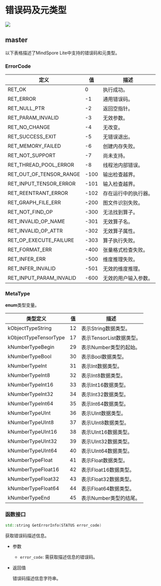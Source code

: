 # 错误码及元类型

<a href="https://gitee.com/mindspore/docs/blob/r1.3/docs/lite/api/source_zh_cn/api_cpp/errorcode_and_metatype.md" target="_blank"><img src="https://gitee.com/mindspore/docs/raw/r1.3/resource/_static/logo_source.png"></a>

## master

以下表格描述了MindSpore Lite中支持的错误码和元类型。

### ErrorCode

| 定义 | 值 | 描述 |
| --- | --- | --- |
| RET_OK | 0 | 执行成功。 |
| RET_ERROR | -1 | 通用错误码。 |
| RET_NULL_PTR | -2 | 返回空指针。 |
| RET_PARAM_INVALID | -3 | 无效参数。 |
| RET_NO_CHANGE | -4 | 无改变。 |
| RET_SUCCESS_EXIT | -5 | 无错误退出。 |
| RET_MEMORY_FAILED | -6 | 创建内存失败。 |
| RET_NOT_SUPPORT | -7 | 尚未支持。 |
| RET_THREAD_POOL_ERROR | -8 | 线程池内部错误。 |
| RET_OUT_OF_TENSOR_RANGE | -100 | 输出检查越界。 |
| RET_INPUT_TENSOR_ERROR | -101 | 输入检查越界。 |
| RET_REENTRANT_ERROR | -102 | 存在运行中的执行器。 |
| RET_GRAPH_FILE_ERR | -200 | 图文件识别失败。 |
| RET_NOT_FIND_OP | -300 | 无法找到算子。 |
| RET_INVALID_OP_NAME | -301 | 无效算子名。 |
| RET_INVALID_OP_ATTR | -302 | 无效算子属性。 |
| RET_OP_EXECUTE_FAILURE | -303 | 算子执行失败。 |
| RET_FORMAT_ERR | -400 | 张量格式检查失败。 |
| RET_INFER_ERR | -500 | 维度推理失败。 |
| RET_INFER_INVALID | -501 | 无效的维度推理。 |
| RET_INPUT_PARAM_INVALID | -600 | 无效的用户输入参数。 |

### MetaType

 **enum**类型变量。

| 类型定义 | 值 | 描述 |
| --- | --- | --- |
|kObjectTypeString| 12 | 表示String数据类型。 |
|kObjectTypeTensorType| 17 | 表示TensorList数据类型。 |
|kNumberTypeBegin| 29 | 表示Number类型的起始。 |
|kNumberTypeBool| 30 | 表示Bool数据类型。 |
|kNumberTypeInt| 31 | 表示Int数据类型。 |
|kNumberTypeInt8| 32 | 表示Int8数据类型。 |
|kNumberTypeInt16| 33 | 表示Int16数据类型。 |
|kNumberTypeInt32| 34 | 表示Int32数据类型。 |
|kNumberTypeInt64| 35 | 表示Int64数据类型。 |
|kNumberTypeUInt| 36 | 表示UInt数据类型。 |
|kNumberTypeUInt8| 37 | 表示UInt8数据类型。 |
|kNumberTypeUInt16| 38 | 表示UInt16数据类型。 |
|kNumberTypeUInt32| 39 | 表示UInt32数据类型。 |
|kNumberTypeUInt64| 40 | 表示UInt64数据类型。 |
|kNumberTypeFloat| 41 | 表示Float数据类型。 |
|kNumberTypeFloat16| 42 | 表示Float16数据类型。 |
|kNumberTypeFloat32| 43 | 表示Float32数据类型。 |
|kNumberTypeFloat64| 44 | 表示Float64数据类型。|
|kNumberTypeEnd| 45 | 表示Number类型的结尾。 |

### 函数接口

```cpp
std::string GetErrorInfo(STATUS error_code)
```

获取错误码描述信息。

- 参数

    - `error_code`: 需获取描述信息的错误码。

- 返回值

    错误码描述信息字符串。

